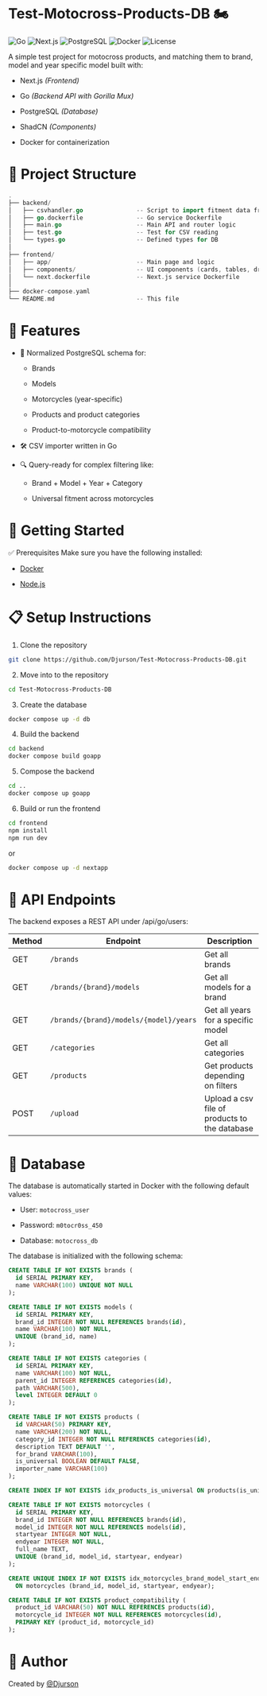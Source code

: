 # Test-Motocross-Products-DB 🏍️

![Go](https://img.shields.io/badge/Go-1.24-blue?logo=go)
![Next.js](https://img.shields.io/badge/Next.js-15-black?logo=next.js)
![PostgreSQL](https://img.shields.io/badge/PostgreSQL-13-blue?logo=postgresql)
![Docker](https://img.shields.io/badge/Docker-Compose-blue?logo=docker)
![License](https://img.shields.io/badge/License-MIT-green)

A simple test project for motocross products, and matching them to brand, model and year specific model built with:

- Next.js _(Frontend)_

- Go _(Backend API with Gorilla Mux)_

- PostgreSQL _(Database)_

- ShadCN _(Components)_

- Docker for containerization

# 📁 Project Structure

```go
.
├── backend/
│   ├── csvhandler.go               -- Script to import fitment data from CSV
│   ├── go.dockerfile               -- Go service Dockerfile
│   ├── main.go                     -- Main API and router logic
│   ├── test.go                     -- Test for CSV reading
│   └── types.go                    -- Defined types for DB
│
├── frontend/
│   ├── app/                        -- Main page and logic
│   ├── components/                 -- UI components (cards, tables, dropdown)
│   └── next.dockerfile             -- Next.js service Dockerfile
│
├── docker-compose.yaml
└── README.md                       -- This file

```

# 🧠 Features
* 🧩 Normalized PostgreSQL schema for:
  
  - Brands
 
  - Models
 
  - Motorcycles (year-specific)
 
  - Products and product categories
 
  - Product-to-motorcycle compatibility
    
* 🛠 CSV importer written in Go
  
* 🔍 Query-ready for complex filtering like:
  
  - Brand + Model + Year + Category
 
  - Universal fitment across motorcycles
 
# 🚀 Getting Started

✅ Prerequisites
Make sure you have the following installed:

- [Docker](https://www.docker.com/products/docker-desktop)

- [Node.js](https://nodejs.org/en)

# 📋 Setup Instructions

1. Clone the repository

```bash
git clone https://github.com/Djurson/Test-Motocross-Products-DB.git
```

2. Move into to the repository

```bash
cd Test-Motocross-Products-DB
```

3. Create the database

```bash
docker compose up -d db
```

4. Build the backend

```bash
cd backend
docker compose build goapp
```

5. Compose the backend

```bash
cd ..
docker compose up goapp
```

6. Build or run the frontend

```bash
cd frontend
npm install
npm run dev
```

or

```bash
docker compose up -d nextapp
```

# 🔧 API Endpoints

The backend exposes a REST API under /api/go/users:

| Method | Endpoint                               | Description                                   |
| ------ | -------------------------------------- | --------------------------------------------- |
| GET    | `/brands`                              | Get all brands                                |
| GET    | `/brands/{brand}/models`               | Get all models for a brand                    |
| GET    | `/brands/{brand}/models/{model}/years` | Get all years for a specific model            |
| GET    | `/categories`                          | Get all categories                            |
| GET    | `/products`                            | Get products depending on filters             |
| POST   | `/upload`                              | Upload a csv file of products to the database |

# 💾 Database

The database is automatically started in Docker with the following default values:

- User: `motocross_user`

- Password: `m0tocr0ss_450`

- Database: `motocross_db`

The database is initialized with the following schema:

```sql
CREATE TABLE IF NOT EXISTS brands (
  id SERIAL PRIMARY KEY,
  name VARCHAR(100) UNIQUE NOT NULL
);

CREATE TABLE IF NOT EXISTS models (
  id SERIAL PRIMARY KEY,
  brand_id INTEGER NOT NULL REFERENCES brands(id),
  name VARCHAR(100) NOT NULL,
  UNIQUE (brand_id, name)
);

CREATE TABLE IF NOT EXISTS categories (
  id SERIAL PRIMARY KEY,
  name VARCHAR(100) NOT NULL,
  parent_id INTEGER REFERENCES categories(id),
  path VARCHAR(500),
  level INTEGER DEFAULT 0
);

CREATE TABLE IF NOT EXISTS products (
  id VARCHAR(50) PRIMARY KEY,
  name VARCHAR(200) NOT NULL,
  category_id INTEGER NOT NULL REFERENCES categories(id),
  description TEXT DEFAULT '',
  for_brand VARCHAR(100),
  is_universal BOOLEAN DEFAULT FALSE,
  importer_name VARCHAR(100)
);

CREATE INDEX IF NOT EXISTS idx_products_is_universal ON products(is_universal);

CREATE TABLE IF NOT EXISTS motorcycles (
  id SERIAL PRIMARY KEY,
  brand_id INTEGER NOT NULL REFERENCES brands(id),
  model_id INTEGER NOT NULL REFERENCES models(id),
  startyear INTEGER NOT NULL,
  endyear INTEGER NOT NULL,
  full_name TEXT,
  UNIQUE (brand_id, model_id, startyear, endyear)
);

CREATE UNIQUE INDEX IF NOT EXISTS idx_motorcycles_brand_model_start_end
  ON motorcycles (brand_id, model_id, startyear, endyear);

CREATE TABLE IF NOT EXISTS product_compatibility (
  product_id VARCHAR(50) NOT NULL REFERENCES products(id),
  motorcycle_id INTEGER NOT NULL REFERENCES motorcycles(id),
  PRIMARY KEY (product_id, motorcycle_id)
);
```

# 👤 Author

Created by [@Djurson](https://github.com/Djurson)
